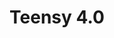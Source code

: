 ---
title: Teensy 4.0
type: Hardware
desc: The Teensy 4.0 is a powerful development board for some serious number crunching in high performance situations.
tags:
    - City
    - Agriculture
---